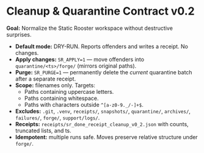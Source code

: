 # Cleanup & Quarantine Contract v0.2

**Goal:** Normalize the Static Rooster workspace without destructive surprises.

- **Default mode:** DRY-RUN. Reports offenders and writes a receipt. No changes.
- **Apply changes:** `SR_APPLY=1` — move offenders into `quarantine/<ts>/forge/` (mirrors original paths).
- **Purge:** `SR_PURGE=1` — permanently delete the *current* quarantine batch after a separate receipt.
- **Scope:** filenames only. Targets:
  - Paths containing uppercase letters.
  - Paths containing whitespace.
  - Paths with characters outside `^[a-z0-9._/-]+$`.
- **Excludes:** `.git`, `.venv`, `receipts/`, `snapshots/`, `quarantine/`, `archives/`, `failures/`, `forge/`, `support/logs/`.
- **Receipts:** `receipts/sr_done_receipt_cleanup_v0_2.json` with counts, truncated lists, and ts.
- **Idempotent:** multiple runs safe. Moves preserve relative structure under `forge/`.
